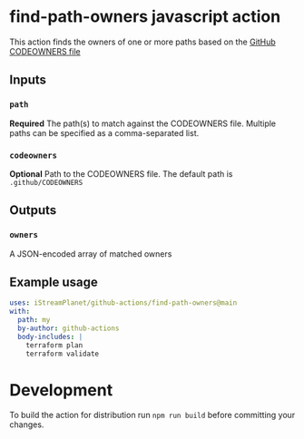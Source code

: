 # find-path-owners javascript action

This action finds the owners of one or more paths based on the [GitHub CODEOWNERS file](https://help.github.com/en/github/creating-cloning-and-archiving-repositories/about-code-owners)

## Inputs

### `path`

**Required** The path(s) to match against the CODEOWNERS file. Multiple paths can be specified as a comma-separated list.

### `codeowners`

**Optional** Path to the CODEOWNERS file. The default path is `.github/CODEOWNERS`

## Outputs

### `owners`

A JSON-encoded array of matched owners

## Example usage

```yaml
uses: iStreamPlanet/github-actions/find-path-owners@main
with:
  path: my
  by-author: github-actions
  body-includes: |
    terraform plan
    terraform validate
```

# Development

To build the action for distribution run `npm run build` before committing your changes.

